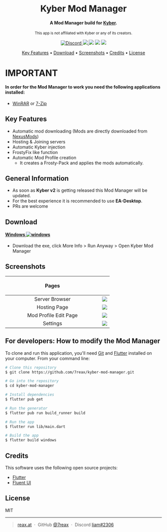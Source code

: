 <h1 align="center">
  Kyber Mod Manager
</h1>


<h4 align="center">A Mod Manager build for <a href="https://kyber.gg" target="_blank">Kyber</a>.</h4>
<p align="center"><small>This app is not affiliated with Kyber or any of its creators.</small></p>

<p align="center">
  <a href="https://discord.gg/t2YBaHqbkb">
    <img src="https://img.shields.io/discord/946919254622629928.svg?label=Discord&logo=discord&color=778cd4"
         alt="Discord">
  </a>
  <a href="https://github.com/7reax/kyber-mod-manager">
      <img src="https://img.shields.io/badge/star_it_on-github-black?style=shield&logo=github">
  </a>
  <a>
    <img src="https://img.shields.io/github/v/release/7reax/kyber-mod-manager?label=Latest%20Release&color=2dad87">
  </a>
  <img src="https://img.shields.io/github/downloads/7reax/kyber-mod-manager/total?label=Downloads&color=2dad87">
  <a title="Crowdin" target="_blank" href="https://crowdin.com/project/kyber-mod-manager"><img src="https://badges.crowdin.net/kyber-mod-manager/localized.svg" style="color:red"></a>
</p>

<p align="center">
  <a href="#key-features">Key Features</a> •
  <a href="#download">Download</a> •
  <a href="#screenshots">Screenshots</a> •
  <a href="#credits">Credits</a> •
  <a href="#license">License</a>
</p>

# IMPORTANT

#### In order for the Mod Manager to work you need the following applications installed:

* [WinRAR](https://www.win-rar.com/) or [7-Zip](https://www.7-zip.org/)

## Key Features

* Automatic mod downloading (Mods are directly downloaded from [NexusMods](https://www.nexusmods.com/))
* Hosting & Joining servers
* Automatic Kyber injection
* FrostyFix like function
* Automatic Mod Profile creation
    * It creates a Frosty-Pack and applies the mods automatically.

## General Information

* As soon as **Kyber v2** is getting released this Mod Manager will be updated.
* For the best experience it is recommended to use **EA-Desktop**.
* PRs are welcome

## Download

#### [Windows ![windows](https://media.discordapp.net/attachments/810799100940255260/838488668816932965/ezgif-6-ac9683508192.png)](https://github.com/7reax/kyber-mod-manager/releases/latest)

- Download the exe, click More Info > Run Anyway > Open Kyber Mod Manager

## Screenshots

| <p style="width: 30vw;">Pages</p> |                         <p></p>                     |
|:---------------------------------:|:--------------------------------------------:|
|          Server Browser           | <img src="https://img.reax.at/VSzJ07QzwUSn/direct"> |
|           Hosting Page            | <img src="https://img.reax.at/ZHiyAxskfVdq/direct"> |
|       Mod Profile Edit Page       | <img src="https://img.reax.at/yYrXdNUyVKK9/direct"> |
|       Settings                    | <img src="https://img.reax.at/Y16h0N2Y8LDc/direct"> |

## For developers: How to modify the Mod Manager

To clone and run this application, you'll need [Git](https://git-scm.com) and [Flutter](https://docs.flutter.dev/get-started/install) installed on your computer. From your command line:

```bash
# Clone this repository
$ git clone https://github.com/7reax/kyber-mod-manager.git

# Go into the repository
$ cd kyber-mod-manager

# Install dependencies
$ flutter pub get

# Run the generator
$ flutter pub run build_runner build

# Run the app
$ flutter run lib/main.dart

# Build the app
$ flutter build windows
```

## Credits

This software uses the following open source projects:

- [Flutter](https://flutter.com/)
- [Fluent UI](https://pub.dev/packages/fluent_ui)

## License

MIT

---

> [reax.at](https://reax.at) &nbsp;&middot;&nbsp;
> GitHub [@7reax](https://github.com/7reax) &nbsp;&middot;&nbsp;
> Discord [liam#2306](https://discord.gg/6WMrYRwqhr)
